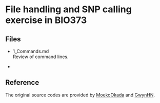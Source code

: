 # File handling and SNP calling exercise in BIO373  

## Files
- 1_Commands.md  
Review of command lines.  

- 

## Reference
The original source codes are provided by [MoekoOkada](https://github.com/MoekoOkada/BIO373) and [GwynHN](https://github.com/GwynHN/BIO373_2020).

